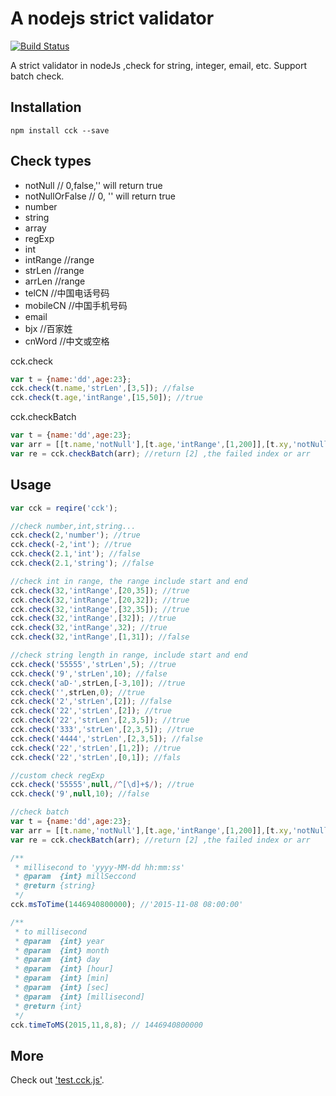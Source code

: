 # A nodejs strict validator
[![Build Status](https://travis-ci.org/keel/cck.svg)](https://travis-ci.org/keel/cck)

A strict validator in nodeJs ,check for string, integer, email, etc.
Support batch check.

## Installation
```
npm install cck --save
```

## Check types
* notNull // 0,false,'' will return true
* notNullOrFalse // 0, '' will return true
* number
* string
* array
* regExp
* int
* intRange //range
* strLen //range
* arrLen //range
* telCN //中国电话号码
* mobileCN //中国手机号码
* email
* bjx //百家姓
* cnWord //中文或空格

cck.check
```javascript
var t = {name:'dd',age:23};
cck.check(t.name,'strLen',[3,5]); //false
cck.check(t.age,'intRange',[15,50]); //true

```
cck.checkBatch
```javascript
var t = {name:'dd',age:23};
var arr = [[t.name,'notNull'],[t.age,'intRange',[1,200]],[t.xy,'notNull'],[t.name,null,/^[d]+$/]];
var re = cck.checkBatch(arr); //return [2] ,the failed index or arr
```

## Usage
```javascript
var cck = reqire('cck');

//check number,int,string...
cck.check(2,'number'); //true
cck.check(-2,'int'); //true
cck.check(2.1,'int'); //false
cck.check(2.1,'string'); //false

//check int in range, the range include start and end
cck.check(32,'intRange',[20,35]); //true
cck.check(32,'intRange',[20,32]); //true
cck.check(32,'intRange',[32,35]); //true
cck.check(32,'intRange',[32]); //true
cck.check(32,'intRange',32); //true
cck.check(32,'intRange',[1,31]); //false

//check string length in range, include start and end
cck.check('55555','strLen',5); //true
cck.check('9','strLen',10); //false
cck.check('aD-',strLen,[-3,10]); //true
cck.check('',strLen,0); //true
cck.check('2','strLen',[2]); //false
cck.check('22','strLen',[2]); //true
cck.check('22','strLen',[2,3,5]); //true
cck.check('333','strLen',[2,3,5]); //true
cck.check('4444','strLen',[2,3,5]); //false
cck.check('22','strLen',[1,2]); //true
cck.check('22','strLen',[0,1]); //fals

//custom check regExp
cck.check('55555',null,/^[\d]+$/); //true
cck.check('9',null,10); //false

//check batch
var t = {name:'dd',age:23};
var arr = [[t.name,'notNull'],[t.age,'intRange',[1,200]],[t.xy,'notNull'],[t.name,null,/^[d]+$/]];
var re = cck.checkBatch(arr); //return [2] ,the failed index or arr

/**
 * millisecond to 'yyyy-MM-dd hh:mm:ss'
 * @param  {int} millSeccond
 * @return {string}
 */
cck.msToTime(1446940800000); //'2015-11-08 08:00:00'

/**
 * to millisecond
 * @param  {int} year
 * @param  {int} month
 * @param  {int} day
 * @param  {int} [hour]
 * @param  {int} [min]
 * @param  {int} [sec]
 * @param  {int} [millisecond]
 * @return {int}
 */
cck.timeToMS(2015,11,8,8); // 1446940800000
```
## More
Check out ['test.cck.js'](https://github.com/keel/cck/blob/master/test/test.cck.js).